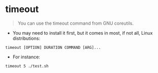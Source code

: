# timeout

> You can use the timeout command from GNU coreutils.

- You may need to install it first, but it comes in most, if not all, Linux distributions:

`timeout [OPTION] DURATION COMMAND [ARG]...`

- For instance:

`timeout 5 ./test.sh`

